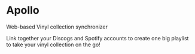 # Apollo
Web-based Vinyl collection synchronizer

Link together your Discogs and Spotify accounts to create one big playlist to take your vinyl collection on the go!
